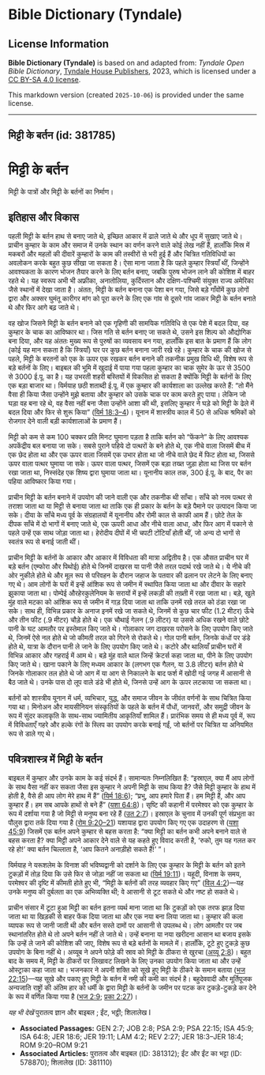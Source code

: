 # Bible Dictionary (Tyndale)

## License Information

**Bible Dictionary (Tyndale)** is based on and adapted from: _Tyndale Open Bible Dictionary_, [Tyndale House Publishers](https://tyndaleopenresources.com/), 2023, which is licensed under a [CC BY-SA 4.0 license](https://creativecommons.org/licenses/by-sa/4.0/legalcode.en).

This markdown version (created `2025-10-06`) is provided under the same license.



--------------------------------

## मिट्टी के बर्तन (id: 381785)

मिट्टी के बर्तन
===============

मिट्टी के पात्रों और मिट्टी के बर्तनों का निर्माण।

इतिहास और विकास
---------------

पहली मिट्टी के बर्तन हाथ से बनाए जाते थे, इच्छित आकार में ढाले जाते थे और धूप में सुखाए जाते थे। प्राचीन कुम्हार के काम और समाज में उनके स्थान का वर्णन करने वाले कोई लेख नहीं हैं, हालाँकि मिस्र में मकबरों और महलों की दीवारें कुम्हारों के काम की तस्वीरों से भरी हुई हैं और चित्रित गतिविधियों का अवलोकन करके बहुत कुछ सीखा जा सकता है। ऐसा माना जाता है कि पहले कुम्हार स्त्रियाँ थीं, जिन्होंने आवश्यकता के कारण भोजन तैयार करने के लिए बर्तन बनाए, जबकि पुरुष भोजन लाने की कोशिश में बाहर रहते थे। यह स्वरूप अभी भी अफ्रीका, अनातोलिया, कुर्दिस्तान और दक्षिण\-पश्चिमी संयुक्त राज्य अमेरिका जैसे स्थानों में देखा जाता है। अंततः, मिट्टी के बर्तन बनाना एक पेशा बन गया, जिसे बड़े गाँवोंमें कुछ लोगों द्वारा और अक्सर घुमंतू कारीगर मांग को पूरा करने के लिए एक गांव से दूसरे गांव जाकर मिट्टी के बर्तन बनाते थे और फिर आगे बढ़ जाते थे।

वह खोज जिसने मिट्टी के बर्तन बनाने को एक गृहिणी की सामयिक गतिविधि से एक पेशे में बदल दिया, वह कुम्हार के चाक का आविष्कार था। जिस गति से बर्तन बनाए जा सकते थे, उसने इस शिल्प को औद्योगिक बना दिया, और यह अंततः मुख्य रूप से पुरुषों का व्यवसाय बन गया, हालाँकि इस बात के प्रमाण हैं कि लोग (कोई यह मान सकता है कि स्त्रियाँ) घर पर कुछ बर्तन बनाना जारी रखे रहे। कुम्हार के चाक की खोज से पहले, मिट्टी के बरतनों को एक के ऊपर एक रखकर बर्तन बनाने की तकनीक प्रमुख विधि थी, विशेष रूप से बड़े बर्तनों के लिए। बाइबल की भूमि में खुदाई में पाया गया पहला कुम्हार का चाक सुमेर के ऊर से 3500 से 3000 ई.पू. का है। यह उभरती शहरी बस्तियों में विकसित हो सकता है क्योंकि मिट्टी के बर्तनों के लिए एक बड़ा बाजार था। यिर्मयाह छठी शताब्दी ई.पू. में एक कुम्हार की कार्यशाला का उल्लेख करते हैं: “तो मैंने वैसा ही किया जैसा उन्होंने मुझे बताया और कुम्हार को उसके चाक पर काम करते हुए पाया। लेकिन जो घड़ा वह बना रहे थे, वह वैसा नहीं बना जैसा उन्होंने आशा की थी, इसलिए कुम्हार ने घड़े को मिट्टी के ढेले में बदल दिया और फिर से शुरू किया” ([यिर्म 18:3–4](https://ref.ly/Jer18:3-Jer18:4))। यूनान में शास्त्रीय काल में 50 से अधिक श्रमिकों को रोजगार देने वाली बड़ी कार्यशालाओं के प्रमाण हैं।

मिट्टी को कम से कम 100 चक्कर प्रति मिनट घुमाना पड़ता है ताकि बर्तन को “फेंकने” के लिए आवश्यक अपकेंद्रीय बल बनाया जा सके। सबसे पुराने पहिये दो पत्थरों के बने होते थे, एक नीचे वाला जिसमें बीच में एक छेद होता था और एक ऊपर वाला जिसमें एक उभार होता था जो नीचे वाले छेद में फिट होता था, जिससे ऊपर वाला पत्थर घुमाया जा सके। ऊपर वाला पत्थर, जिसमें एक बड़ा तख्त जुड़ा होता था जिस पर बर्तन रखा जाता था, निस्संदेह एक शिष्य द्वारा घुमाया जाता था। यूनानीय काल तक, 300 ई.पू. के बाद, पैर का पहिया आविष्कार किया गया।

प्राचीन मिट्टी के बर्तन बनाने में उपयोग की जाने वाली एक और तकनीक थी साँचा। साँचे को नरम पत्थर से तराशा जाता था या मिट्टी से बनाया जाता था ताकि एक ही प्रकार के बर्तन के बड़े पैमाने पर उत्पादन किया जा सके। दीया के साँचे मध्य पूर्व के संग्रहालयों में यूनानीय और रोमी काल से काफी आम हैं। छोटे तेल के दीपक साँचे में दो भागों में बनाए जाते थे, एक ऊपरी आधा और नीचे वाला आधा, और फिर आग में पकाने से पहले उन्हें एक साथ जोड़ा जाता था। हेरोदीय दीपों में भी चपटी टोंटियाँ होती थीं, जो अन्य दो भागों से स्वतंत्र रूप से बनाई जाती थीं।

प्राचीन मिट्टी के बर्तनों के आकार और आकार में विविधता की मात्रा अद्वितीय है। एक औसत प्राचीन घर में बड़े बर्तन (एम्फोरा और पिथोई) होते थे जिनमें दाखरस या पानी जैसे तरल पदार्थ रखे जाते थे। ये नीचे की ओर नुकीले होते थे और मूल रूप से परिवहन के दौरान जहाज के पतवार की ढलान पर लेटने के लिए बनाए गए थे। आम लोगों के घरों में इन्हें आंशिक रूप से जमीन में स्थापित किया जाता था और दीवार के सहारे झुकाया जाता था। पोम्पेई औरहेरकुलेनियम के सरायों में इन्हें लकड़ी की तख़्ती में रखा जाता था। बड़े, खुले मुंह वाले मटका को आंशिक रूप से जमीन में गाड़ दिया जाता था ताकि उनमें रखे तरल को ठंडा रखा जा सके। साथ ही, विभिन्न प्रकार के अनाज इनमें रखे जा सकते थे, जिनमें से कुछ चार फीट (1\.2 मीटर) ऊँचे और तीन फीट (.9 मीटर) चौड़े होते थे। एक चौथाई गेलन (.9 लीटर) या उससे अधिक रखने वाले छोटे पानी के घट आमतौर पर इस्तेमाल किए जाते थे। गोलाकार जग दाखरस परोसने के लिए उपयोग किए जाते थे, जिनमें ऐसे नल होते थे जो कीमती तरल को गिरने से रोकते थे। गोल पानी बर्तन, जिनके कंधों पर डंडे होते थे, यात्रा के दौरान पानी ले जाने के लिए उपयोग किए जाते थे। कटोरे और थालियाँ प्राचीन घरों में विभिन्न आकार और गहराई में आम थे। बड़े मुंह वाले थाल जिन्हें क्रेटर्स कहा जाता था, पीने के लिए उपयोग किए जाते थे। खाना पकाने के लिए मध्यम आकार के (लगभग एक गैलन, या 3\.8 लीटर) बर्तन होते थे जिनके गोलाकार तल होते थे जो आग में या आग से निकालने के बाद फर्श में खोदी गई जगह में आसानी से बैठ जाते थे। उनके पास दो लूप वाले डंडे भी होते थे, जिनसे उन्हें आग के ऊपर लटकाया जा सकता था।

बर्तनों को शास्त्रीय यूनान में धर्म, व्यभिचार, युद्ध, और समाज जीवन के जीवंत वर्णनों के साथ चित्रित किया गया था। मिनोअन और मायसीनियन संस्कृतियों के पहले के बर्तन में पौधों, जानवरों, और समुद्री जीवन के रूप में सुंदर कलाकृति के साथ\-साथ ज्यामितीय आकृतियाँ शामिल हैं। प्रारंभिक समय से ही मध्य पूर्व में, रूप में विविधताएँ गहरे और हल्के रंगों के स्लिप का उपयोग करके बनाई गईं, जो बर्तनों पर चित्रित या अनियमित रूप से डाले गए थे।

पवित्रशास्त्र में मिट्टी के बर्तन
---------------------------------

बाइबल में कुम्हार और उनके काम के कई संदर्भ हैं। सामान्यतः निम्नलिखित हैं: “इस्राएल, क्या मैं आप लोगों के साथ वैसा नहीं कर सकता जैसा इस कुम्हार ने अपनी मिट्टी के साथ किया है? जैसे मिट्टी कुम्हार के हाथ में होती है, वैसे ही आप लोग मेरे हाथ में हैं” ([यिर्म 18:6](https://ref.ly/Jer18:6)); “प्रभु, आप हमारे पिता हैं। हम मिट्टी हैं, और आप कुम्हार हैं। हम सब आपके हाथों से बने हैं” ([यशा 64:8](https://ref.ly/Isa64:8))। सृष्टि की कहानी में परमेश्वर को एक कुम्हार के रूप में दर्शाया गया है जो मिट्टी से मनुष्य बना रहे हैं ([उत 2:7](https://ref.ly/Gen2:7))। इस्राएल के चुनाव में उनकी पूर्ण संप्रभुता का पौलुस द्वारा तर्क दिया गया है ([रोम 9:20–21](https://ref.ly/Rom9:20-Rom9:21)) यशायाह द्वारा उपयोग किए गए एक उदाहरण से ([यशा 45:9](https://ref.ly/Isa45:9)) जिसमें एक बर्तन अपने कुम्हार से बहस करता है: “क्या मिट्टी का बर्तन कभी अपने बनाने वाले से बहस करता है? क्या मिट्टी अपने आकार देने वाले से यह कहते हुए विवाद करती है, ‘रुको, तुम यह गलत कर रहे हो!’ क्या बर्तन चिल्लाता है, ‘आप कितने अनाड़ीहो सकते हैं!’ ”।

यिर्मयाह ने यरूशलेम के विनाश की भविष्यद्वानी को दर्शाने के लिए एक कुम्हार के मिट्टी के बर्तन को इतने टुकड़ों में तोड़ दिया कि उसे फिर से जोड़ा नहीं जा सकता था ([यिर्म 19:11](https://ref.ly/Jer19:11))। यहूदी, विनाश के समय, परमेश्वर की दृष्टि में कीमती होते हुए भी, “मिट्टी के बर्तनों की तरह व्यवहार किए गए” ([विल 4:2](https://ref.ly/Lam4:2))—यह उनके मनुष्य की दुर्बलता का एक अभिव्यक्ति थी; वे आसानी से टूट सकते थे और नष्ट हो सकते थे।

प्राचीन संसार में टूटा हुआ मिट्टी का बर्तन इतना व्यर्थ माना जाता था कि टुकड़ों को एक तरफ झाड़ दिया जाता था या खिड़की से बाहर फेंक दिया जाता था और एक नया बना लिया जाता था। कुम्हार की कला व्यापक रूप से जानी जाती थी और बर्तन सस्ते दामों पर आसानी से उपलब्ध थे। लोग आमतौर पर जब स्थानांतरित होते थे तो अपने बर्तन नहीं ले जाते थे। उन्हें बनाना या नया खरीदना आसान था बजाय इसके कि उन्हें ले जाने की कोशिश की जाए, विशेष रूप से बड़े बर्तनों के मामले में। हालाँकि, टूटे हुए टुकड़े कुछ उपयोग के बिना नहीं थे। अय्यूब ने अपने फोड़े की स्राव को मिट्टी के ठीकरा से खुरचा ([अय्यू 2:8](https://ref.ly/Job2:8))। बहुत बाद के समय में, मिट्टी के ठीकरों पर लिखावट लिखने के लिए उनका उपयोग किया जाता था और उन्हें ओस्ट्राका कहा जाता था। भजनकार ने अपनी शक्ति को सूखे हुए मिट्टी के ठीकरे के समान बताया ([भज 22:15](https://ref.ly/Ps22:15))—यह सूखे और पकाए हुए मिट्टी के बर्तन में नमी की कमी का संदर्भ है। बहुदेववादी और मूर्तिपूजक अन्यजाति राष्ट्रों की अंतिम हार को धर्मी के द्वारा मिट्टी के बर्तनों के जमीन पर पटक कर टुकड़े\-टुकड़े कर देने के रूप में वर्णित किया गया है ([भज 2:9](https://ref.ly/Ps2:9); [प्रका 2:27](https://ref.ly/Rev2:27))।

*यह भी देखें* पुरातत्व ज्ञान और बाइबल ; ईंट, भट्ठी; शिलालेख I 

* **Associated Passages:** GEN 2:7; JOB 2:8; PSA 2:9; PSA 22:15; ISA 45:9; ISA 64:8; JER 18:6; JER 19:11; LAM 4:2; REV 2:27; JER 18:3–JER 18:4; ROM 9:20–ROM 9:21
* **Associated Articles:** पुरातत्व और बाइबल (ID: 381312); ईंट और ईंट का भट्टा (ID: 578870); शिलालेख (ID: 381110)

